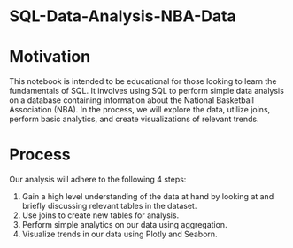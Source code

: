 # SQL-Data-Analysis-NBA-Data

# Motivation
This notebook is intended to be educational for those looking to learn the fundamentals of SQL. It involves using SQL to perform simple data analysis on a database containing information about the National Basketball Association (NBA). In the process, we will explore the data, utilize joins, perform basic analytics, and create visualizations of relevant trends.

# Process
Our analysis will adhere to the following 4 steps:

1. Gain a high level understanding of the data at hand by looking at and briefly discussing relevant tables in the dataset.
2. Use joins to create new tables for analysis.
3. Perform simple analytics on our data using aggregation.
4. Visualize trends in our data using Plotly and Seaborn.
